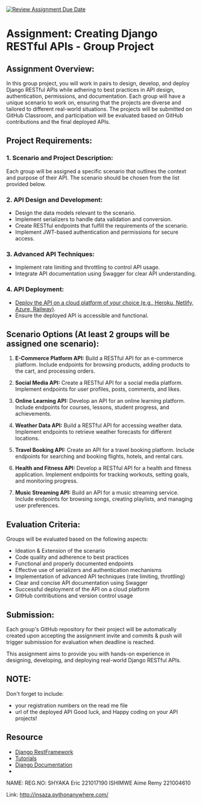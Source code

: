 [![Review Assignment Due Date](https://classroom.github.com/assets/deadline-readme-button-24ddc0f5d75046c5622901739e7c5dd533143b0c8e959d652212380cedb1ea36.svg)](https://classroom.github.com/a/76oPeeJ5)
# Assignment: Creating Django RESTful APIs - Group Project

## Assignment Overview:
In this group project, you will work in pairs to design, develop, and deploy Django RESTful APIs while adhering to best practices in API design, authentication, permissions, and documentation. Each group will have a unique scenario to work on, ensuring that the projects are diverse and tailored to different real-world situations. The projects will be submitted on GitHub Classroom, and participation will be evaluated based on GitHub contributions and the final deployed APIs.

## Project Requirements:

### 1. Scenario and Project Description:
Each group will be assigned a specific scenario that outlines the context and purpose of their API. The scenario should be chosen from the list provided below.

### 2. API Design and Development:
- Design the data models relevant to the scenario.
- Implement serializers to handle data validation and conversion.
- Create RESTful endpoints that fulfill the requirements of the scenario.
- Implement JWT-based authentication and permissions for secure access.

### 3. Advanced API Techniques:
- Implement rate limiting and throttling to control API usage.
- Integrate API documentation using Swagger for clear API understanding.

### 4. API Deployment:
- [Deploy the API on a cloud platform of your choice (e.g., Heroku, Netlify, Azure, Railway)](https://learndjango.com/tutorials/django-hosting-deployment-options).
- Ensure the deployed API is accessible and functional.

## Scenario Options (At least 2 groups will be assigned one scenario):

1. **E-Commerce Platform API:**
   Build a RESTful API for an e-commerce platform. Include endpoints for browsing products, adding products to the cart, and processing orders.

2. **Social Media API:**
   Create a RESTful API for a social media platform. Implement endpoints for user profiles, posts, comments, and likes.

3. **Online Learning API:**
   Develop an API for an online learning platform. Include endpoints for courses, lessons, student progress, and achievements.

4. **Weather Data API:**
   Build a RESTful API for accessing weather data. Implement endpoints to retrieve weather forecasts for different locations.

5. **Travel Booking API:**
   Create an API for a travel booking platform. Include endpoints for searching and booking flights, hotels, and rental cars.

6. **Health and Fitness API:**
   Develop a RESTful API for a health and fitness application. Implement endpoints for tracking workouts, setting goals, and monitoring progress.

7. **Music Streaming API:**
   Build an API for a music streaming service. Include endpoints for browsing songs, creating playlists, and managing user preferences.

## Evaluation Criteria:
Groups will be evaluated based on the following aspects:
- Ideation & Extension of the scenario
- Code quality and adherence to best practices
- Functional and properly documented endpoints
- Effective use of serializers and authentication mechanisms
- Implementation of advanced API techniques (rate limiting, throttling)
- Clear and concise API documentation using Swagger
- Successful deployment of the API on a cloud platform
- GitHub contributions and version control usage

## Submission:
Each group's GitHub repository for their project  will be automatically created upon accepting the assignment invite and commits & push will trigger submission for evaluation when deadline is reached.

This assignment aims to provide you with hands-on experience in designing, developing, and deploying real-world Django RESTful APIs.
## NOTE:
Don't forget to include:
- your registration numbers on the read me file
- url of the deployed API
Good luck, and Happy coding on your API projects!

## Resource
- [Django RestFramework](https://www.django-rest-framework.org/)
- [Tutorials](https://learndjango.com)
- [Django Documentation](https://djangoproject.com)
- 






NAME:                          REG.NO:
SHYAKA   Eric                  221017190
ISHIMWE   Aime  Remy           221004610

Link:
 http://insaza.pythonanywhere.com/
